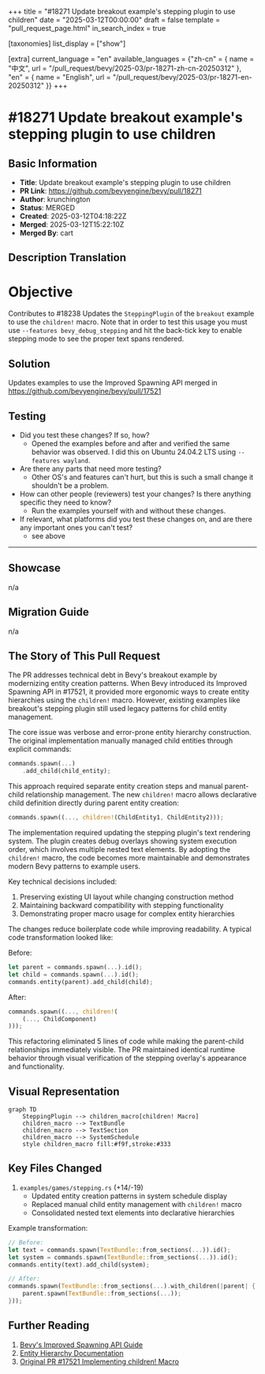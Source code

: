 +++
title = "#18271 Update breakout example's stepping plugin to use children"
date = "2025-03-12T00:00:00"
draft = false
template = "pull_request_page.html"
in_search_index = true

[taxonomies]
list_display = ["show"]

[extra]
current_language = "en"
available_languages = {"zh-cn" = { name = "中文", url = "/pull_request/bevy/2025-03/pr-18271-zh-cn-20250312" }, "en" = { name = "English", url = "/pull_request/bevy/2025-03/pr-18271-en-20250312" }}
+++

# #18271 Update breakout example's stepping plugin to use children

## Basic Information
- **Title**: Update breakout example's stepping plugin to use children
- **PR Link**: https://github.com/bevyengine/bevy/pull/18271
- **Author**: krunchington
- **Status**: MERGED
- **Created**: 2025-03-12T04:18:22Z
- **Merged**: 2025-03-12T15:22:10Z
- **Merged By**: cart

## Description Translation
# Objective

Contributes to #18238 
Updates the `SteppingPlugin` of the `breakout` example to use the `children!` macro.  Note that in order to test this usage you must use `--features bevy_debug_stepping` and hit the back-tick key to enable stepping mode to see the proper text spans rendered.

## Solution

Updates examples to use the Improved Spawning API merged in https://github.com/bevyengine/bevy/pull/17521

## Testing

- Did you test these changes? If so, how?
  - Opened the examples before and after and verified the same behavior was observed.  I did this on Ubuntu 24.04.2 LTS using `--features wayland`.
- Are there any parts that need more testing?
  - Other OS's and features can't hurt, but this is such a small change it shouldn't be a problem.
- How can other people (reviewers) test your changes? Is there anything specific they need to know?
  - Run the examples yourself with and without these changes.
- If relevant, what platforms did you test these changes on, and are there any important ones you can't test?
  - see above

---

## Showcase

n/a

## Migration Guide

n/a

## The Story of This Pull Request

The PR addresses technical debt in Bevy's breakout example by modernizing entity creation patterns. When Bevy introduced its Improved Spawning API in #17521, it provided more ergonomic ways to create entity hierarchies using the `children!` macro. However, existing examples like breakout's stepping plugin still used legacy patterns for child entity management.

The core issue was verbose and error-prone entity hierarchy construction. The original implementation manually managed child entities through explicit commands:

```rust
commands.spawn(...)
    .add_child(child_entity);
```

This approach required separate entity creation steps and manual parent-child relationship management. The new `children!` macro allows declarative child definition directly during parent entity creation:

```rust
commands.spawn((..., children!(ChildEntity1, ChildEntity2)));
```

The implementation required updating the stepping plugin's text rendering system. The plugin creates debug overlays showing system execution order, which involves multiple nested text elements. By adopting the `children!` macro, the code becomes more maintainable and demonstrates modern Bevy patterns to example users.

Key technical decisions included:
1. Preserving existing UI layout while changing construction method
2. Maintaining backward compatibility with stepping functionality
3. Demonstrating proper macro usage for complex entity hierarchies

The changes reduce boilerplate code while improving readability. A typical code transformation looked like:

Before:
```rust
let parent = commands.spawn(...).id();
let child = commands.spawn(...).id();
commands.entity(parent).add_child(child);
```

After:
```rust
commands.spawn((..., children!(
    (..., ChildComponent)
)));
```

This refactoring eliminated 5 lines of code while making the parent-child relationships immediately visible. The PR maintained identical runtime behavior through visual verification of the stepping overlay's appearance and functionality.

## Visual Representation

```mermaid
graph TD
    SteppingPlugin --> children_macro[children! Macro]
    children_macro --> TextBundle
    children_macro --> TextSection
    children_macro --> SystemSchedule
    style children_macro fill:#f9f,stroke:#333
```

## Key Files Changed

1. `examples/games/stepping.rs` (+14/-19)
   - Updated entity creation patterns in system schedule display
   - Replaced manual child entity management with `children!` macro
   - Consolidated nested text elements into declarative hierarchies

Example transformation:
```rust
// Before:
let text = commands.spawn(TextBundle::from_sections(...)).id();
let system = commands.spawn(TextBundle::from_sections(...)).id();
commands.entity(text).add_child(system);

// After:
commands.spawn(TextBundle::from_sections(...).with_children(|parent| {
    parent.spawn(TextBundle::from_sections(...));
}));
```

## Further Reading

1. [Bevy's Improved Spawning API Guide](https://bevyengine.org/learn/book/migration-guides/0.12-to-0.13/#improved-spawning-api)
2. [Entity Hierarchy Documentation](https://bevyengine.org/examples/ecs/entity-hierarchy/)
3. [Original PR #17521 Implementing children! Macro](https://github.com/bevyengine/bevy/pull/17521)
